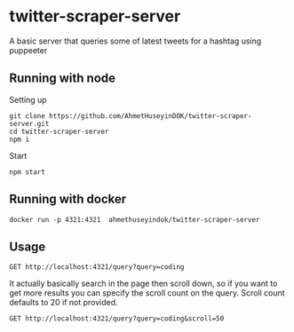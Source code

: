 # twitter-scraper-server

A basic server that queries some of latest tweets for a hashtag using puppeeter

## Running with node

Setting up 
```
git clone https://github.com/AhmetHuseyinDOK/twitter-scraper-server.git
cd twitter-scraper-server
npm i
```

Start
```
npm start
```

## Running with docker

```
docker run -p 4321:4321  ahmethuseyindok/twitter-scraper-server 
```

## Usage

```
GET http://localhost:4321/query?query=coding
```

It actually basically search in the page then scroll down, so if you want to get more results you can specify the scroll count on the query. Scroll count defaults to 20 if not provided.

```
GET http://localhost:4321/query?query=coding&scroll=50
```


